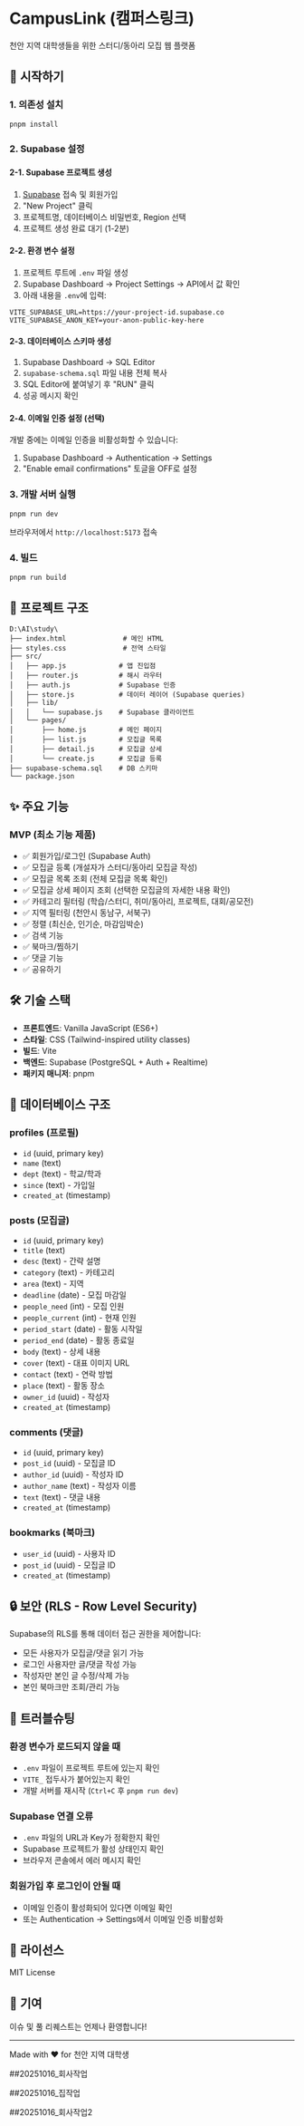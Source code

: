 # CampusLink (캠퍼스링크)

천안 지역 대학생들을 위한 스터디/동아리 모집 웹 플랫폼

## 🚀 시작하기

### 1. 의존성 설치

```bash
pnpm install
```

### 2. Supabase 설정

#### 2-1. Supabase 프로젝트 생성
1. [Supabase](https://supabase.com) 접속 및 회원가입
2. "New Project" 클릭
3. 프로젝트명, 데이터베이스 비밀번호, Region 선택
4. 프로젝트 생성 완료 대기 (1-2분)

#### 2-2. 환경 변수 설정
1. 프로젝트 루트에 `.env` 파일 생성
2. Supabase Dashboard → Project Settings → API에서 값 확인
3. 아래 내용을 `.env`에 입력:

```env
VITE_SUPABASE_URL=https://your-project-id.supabase.co
VITE_SUPABASE_ANON_KEY=your-anon-public-key-here
```

#### 2-3. 데이터베이스 스키마 생성
1. Supabase Dashboard → SQL Editor
2. `supabase-schema.sql` 파일 내용 전체 복사
3. SQL Editor에 붙여넣기 후 "RUN" 클릭
4. 성공 메시지 확인

#### 2-4. 이메일 인증 설정 (선택)
개발 중에는 이메일 인증을 비활성화할 수 있습니다:
1. Supabase Dashboard → Authentication → Settings
2. "Enable email confirmations" 토글을 OFF로 설정

### 3. 개발 서버 실행

```bash
pnpm run dev
```

브라우저에서 `http://localhost:5173` 접속

### 4. 빌드

```bash
pnpm run build
```

## 📁 프로젝트 구조

```
D:\AI\study\
├── index.html              # 메인 HTML
├── styles.css              # 전역 스타일
├── src/
│   ├── app.js             # 앱 진입점
│   ├── router.js          # 해시 라우터
│   ├── auth.js            # Supabase 인증
│   ├── store.js           # 데이터 레이어 (Supabase queries)
│   ├── lib/
│   │   └── supabase.js    # Supabase 클라이언트
│   └── pages/
│       ├── home.js        # 메인 페이지
│       ├── list.js        # 모집글 목록
│       ├── detail.js      # 모집글 상세
│       └── create.js      # 모집글 등록
├── supabase-schema.sql    # DB 스키마
└── package.json
```

## ✨ 주요 기능

### MVP (최소 기능 제품)
- ✅ 회원가입/로그인 (Supabase Auth)
- ✅ 모집글 등록 (개설자가 스터디/동아리 모집글 작성)
- ✅ 모집글 목록 조회 (전체 모집글 목록 확인)
- ✅ 모집글 상세 페이지 조회 (선택한 모집글의 자세한 내용 확인)
- ✅ 카테고리 필터링 (학습/스터디, 취미/동아리, 프로젝트, 대회/공모전)
- ✅ 지역 필터링 (천안시 동남구, 서북구)
- ✅ 정렬 (최신순, 인기순, 마감임박순)
- ✅ 검색 기능
- ✅ 북마크/찜하기
- ✅ 댓글 기능
- ✅ 공유하기

## 🛠 기술 스택

- **프론트엔드**: Vanilla JavaScript (ES6+)
- **스타일**: CSS (Tailwind-inspired utility classes)
- **빌드**: Vite
- **백엔드**: Supabase (PostgreSQL + Auth + Realtime)
- **패키지 매니저**: pnpm

## 📝 데이터베이스 구조

### profiles (프로필)
- `id` (uuid, primary key)
- `name` (text)
- `dept` (text) - 학교/학과
- `since` (text) - 가입일
- `created_at` (timestamp)

### posts (모집글)
- `id` (uuid, primary key)
- `title` (text)
- `desc` (text) - 간략 설명
- `category` (text) - 카테고리
- `area` (text) - 지역
- `deadline` (date) - 모집 마감일
- `people_need` (int) - 모집 인원
- `people_current` (int) - 현재 인원
- `period_start` (date) - 활동 시작일
- `period_end` (date) - 활동 종료일
- `body` (text) - 상세 내용
- `cover` (text) - 대표 이미지 URL
- `contact` (text) - 연락 방법
- `place` (text) - 활동 장소
- `owner_id` (uuid) - 작성자
- `created_at` (timestamp)

### comments (댓글)
- `id` (uuid, primary key)
- `post_id` (uuid) - 모집글 ID
- `author_id` (uuid) - 작성자 ID
- `author_name` (text) - 작성자 이름
- `text` (text) - 댓글 내용
- `created_at` (timestamp)

### bookmarks (북마크)
- `user_id` (uuid) - 사용자 ID
- `post_id` (uuid) - 모집글 ID
- `created_at` (timestamp)

## 🔒 보안 (RLS - Row Level Security)

Supabase의 RLS를 통해 데이터 접근 권한을 제어합니다:
- 모든 사용자가 모집글/댓글 읽기 가능
- 로그인 사용자만 글/댓글 작성 가능
- 작성자만 본인 글 수정/삭제 가능
- 본인 북마크만 조회/관리 가능

## 🐛 트러블슈팅

### 환경 변수가 로드되지 않을 때
- `.env` 파일이 프로젝트 루트에 있는지 확인
- `VITE_` 접두사가 붙어있는지 확인
- 개발 서버를 재시작 (`Ctrl+C` 후 `pnpm run dev`)

### Supabase 연결 오류
- `.env` 파일의 URL과 Key가 정확한지 확인
- Supabase 프로젝트가 활성 상태인지 확인
- 브라우저 콘솔에서 에러 메시지 확인

### 회원가입 후 로그인이 안될 때
- 이메일 인증이 활성화되어 있다면 이메일 확인
- 또는 Authentication → Settings에서 이메일 인증 비활성화

## 📄 라이선스

MIT License

## 👥 기여

이슈 및 풀 리퀘스트는 언제나 환영합니다!

---

Made with ❤️ for 천안 지역 대학생

##20251016_회사작업

##20251016_집작업

##20251016_회사작업2
